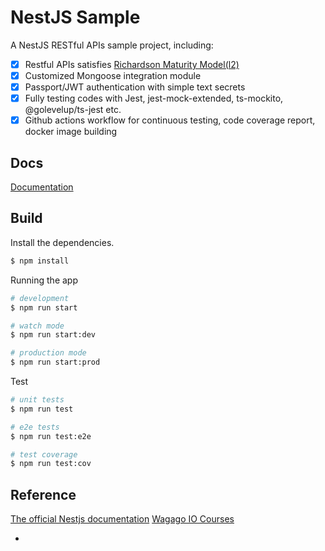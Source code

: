 # NestJS Sample

A NestJS RESTful APIs sample project, including:

- [x] Restful APIs satisfies [Richardson Maturity Model(l2)](https://martinfowler.com/articles/richardsonMaturityModel.html#level2)
- [x] Customized Mongoose integration module
- [x] Passport/JWT authentication with simple text secrets
- [x] Fully testing codes with Jest, jest-mock-extended, ts-mockito, @golevelup/ts-jest etc.
- [x] Github actions workflow for continuous testing, code coverage report, docker image building

## Docs
[Documentation](./docs/index.md)

## Build

Install the dependencies.

```bash
$ npm install
```

Running the app

```bash
# development
$ npm run start

# watch mode
$ npm run start:dev

# production mode
$ npm run start:prod
```

Test

```bash
# unit tests
$ npm run test

# e2e tests
$ npm run test:e2e

# test coverage
$ npm run test:cov
```

## Reference
[The official Nestjs documentation](https://docs.nestjs.com)
[Wagago IO Courses](https://wanago.io)

  *
